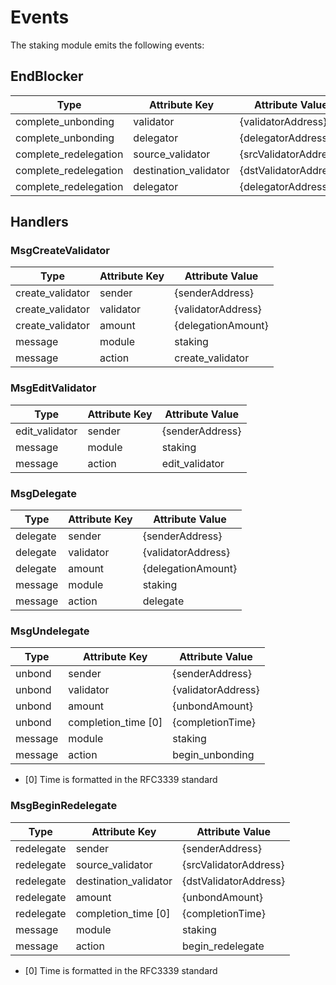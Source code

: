 # Events

The staking module emits the following events:

## EndBlocker

| Type                  | Attribute Key         | Attribute Value       |
|-----------------------|-----------------------|-----------------------|
| complete_unbonding    | validator             | {validatorAddress}    |
| complete_unbonding    | delegator             | {delegatorAddress}    |
| complete_redelegation | source_validator      | {srcValidatorAddress} |
| complete_redelegation | destination_validator | {dstValidatorAddress} |
| complete_redelegation | delegator             | {delegatorAddress}    |                        |

## Handlers

### MsgCreateValidator

| Type             | Attribute Key | Attribute Value    |
|------------------|---------------|--------------------|
| create_validator | sender        | {senderAddress}    |
| create_validator | validator     | {validatorAddress} |
| create_validator | amount        | {delegationAmount} |
| message          | module        | staking            |
| message          | action        | create_validator   |

### MsgEditValidator

| Type           | Attribute Key | Attribute Value |
|----------------|---------------|-----------------|
| edit_validator | sender        | {senderAddress} |
| message        | module        | staking         |
| message        | action        | edit_validator  |

### MsgDelegate

| Type     | Attribute Key | Attribute Value    |
|----------|---------------|--------------------|
| delegate | sender        | {senderAddress}    |
| delegate | validator     | {validatorAddress} |
| delegate | amount        | {delegationAmount} |
| message  | module        | staking            |
| message  | action        | delegate           |

### MsgUndelegate

| Type    | Attribute Key   | Attribute Value    |
|---------|-----------------|--------------------|
| unbond  | sender          | {senderAddress}    |
| unbond  | validator       | {validatorAddress} |
| unbond  | amount          | {unbondAmount}     |
| unbond  | completion_time [0] | {completionTime}   |
| message | module          | staking            |
| message | action          | begin_unbonding    |

* [0] Time is formatted in the RFC3339 standard

### MsgBeginRedelegate

| Type       | Attribute Key         | Attribute Value       |
|------------|-----------------------|-----------------------|
| redelegate | sender                | {senderAddress}       |
| redelegate | source_validator      | {srcValidatorAddress} |
| redelegate | destination_validator | {dstValidatorAddress} |
| redelegate | amount                | {unbondAmount}        |
| redelegate | completion_time [0]   | {completionTime}      |
| message    | module                | staking               |
| message    | action                | begin_redelegate      |

* [0] Time is formatted in the RFC3339 standard
